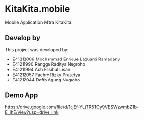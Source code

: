 # KitaKita.mobile
Mobile Application Mitra KitaKita.

## Develop by

This project was developed by:

- E41212006 Mochammad Enrique Lazuardi Ramadany
- E41211990 Rangga Raditya Nugroho
- E41211994 Ach Fasihul Lisan
- E41212057 Fachry Rizky Prasetya
- E41212044 Daffa Agung Nugroho

## Demo App

https://drive.google.com/file/d/1ojEf-YLjTR5TOy9VESWzwmbZ1b-E_ihE/view?usp=drive_link
